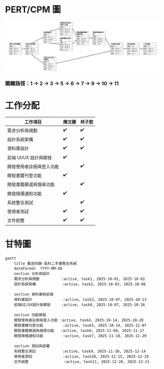 # PERT/CPM 圖
![PERT/CPM 圖](PERT.png)
### 關鍵路徑：1 → 2 → 3 → 5 → 6 → 7 → 9 → 10 → 11
# 工作分配
| 工作項目                  | 陳文嬡 | 林子歆 |
|---------------------------|--------|--------|
| 需求分析與規劃            | ✔️     | ✔️     |
| 設計系統架構              | ✔️     | ✔️     |
| 資料庫設計                | ✔️     | ✔️     |
| 前端 UI/UX 設計與開發     | ✔️     |        |
| 開發使用者註冊與登入功能   |        | ✔️     |
| 開發書籍刊登功能          | ✔️     |        |
| 開發書籍篩選與搜尋功能    |        | ✔️     |
| 開發降價通知功能          | ✔️     |        |
| 系統整合測試              |        | ✔️     |
| 使用者測試                | ✔️     | ✔️     |
| 文件統整                  | ✔️     | ✔️     |

# 甘特圖
``` mermaid
gantt
    title 書途同歸-高科二手書整合系統
    dateFormat  YYYY-MM-DD
    section 分析與設計
    需求分析與規劃          :active, task1, 2025-10-01, 2025-10-02
    設計系統架構            :active, task2, 2025-10-03, 2025-10-06

    section 資料庫與前端
    資料庫設計              :active, task3, 2025-10-07, 2025-10-13
    前端UI/UX設計與開發     :active, task8, 2025-10-07, 2025-10-26

    section 功能開發
    開發使用者註冊與登入功能 :active, task4, 2025-10-14, 2025-10-20
    開發書籍刊登功能         :active, task5, 2025-10-14, 2025-11-07
    開發書籍篩選與搜尋功能   :active, task6, 2025-11-08, 2025-11-17
    開發降價通知功能         :active, task7, 2025-11-18, 2025-11-29

    section 測試與部署
    系統整合測試            :active, task9, 2025-11-30, 2025-12-14
    使用者測試              :active, task10, 2025-12-15, 2025-12-19
    文件統整                :active, task11, 2025-12-20, 2025-12-21

```


